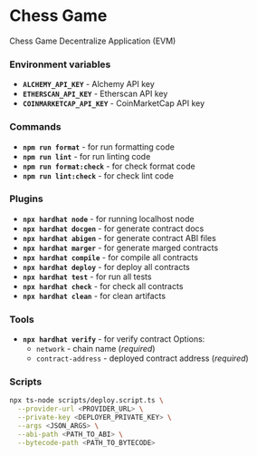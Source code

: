 # Chess Game
Chess Game Decentralize Application (EVM)

### Environment variables
- **`ALCHEMY_API_KEY`** - Alchemy API key
- **`ETHERSCAN_API_KEY`** - Etherscan API key
- **`COINMARKETCAP_API_KEY`** - CoinMarketCap API key

### Commands
- **`npm run format`** - for run formatting code
- **`npm run lint`** - for run linting code
- **`npm run format:check`** - for check format code
- **`npm run lint:check`** - for check lint code

### Plugins
- **`npx hardhat node`** - for running localhost node
- **`npx hardhat docgen`** - for generate contract docs
- **`npx hardhat abigen`** - for generate contract ABI files
- **`npx hardhat marger`** - for generate marged contracts
- **`npx hardhat compile`** - for compile all contracts
- **`npx hardhat deploy`** - for deploy all contracts
- **`npx hardhat test`** - for run all tests
- **`npx hardhat check`** - for check all contracts
- **`npx hardhat clean`** - for clean artifacts

### Tools
- **`npx hardhat verify`** - for verify contract
  Options:
  - `network` - chain name (_required_)
  - `contract-address` - deployed contract address (_required_)

### Scripts
```bash
npx ts-node scripts/deploy.script.ts \
  --provider-url <PROVIDER_URL> \
  --private-key <DEPLOYER_PRIVATE_KEY> \
  --args <JSON_ARGS> \
  --abi-path <PATH_TO_ABI> \
  --bytecode-path <PATH_TO_BYTECODE>
```
